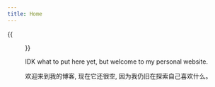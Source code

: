 ```yaml
---
title: Home
---
```


{{<figure src="https://avatars.githubusercontent.com/u/34646393?s=400&u=442d62618e7511def7dcb63b50bc59ccdf69ffa0&v=4 =20X20" title="This is me, which is me (我就是我，不一样的烟火)" width="450">}}

IDK what to put here yet, but welcome to my personal website.

欢迎来到我的博客, 现在它还很空, 因为我仍旧在探索自己喜欢什么。
